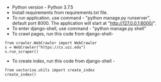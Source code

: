 * Python version - Python 3.7.5
* Install requirements from requirements.txt file.
* To run application, use command - "python manage.py runserver", default port 8000.
  The application will start at "http://127.0.0.1:8000/".
* To enter django-shell, use command - "python manage.py shell"
* To crawl pages, run this code from django-shell- 
 ~~~
from crawler.WebCrawler import WebCrawler
s = WebCrawler("https://cs.uic.edu")
s.run_scraper()
 ~~~
* To create index, run this code from django-shell -
~~~
from vectorise.utils import create_index
create_index()
~~~
